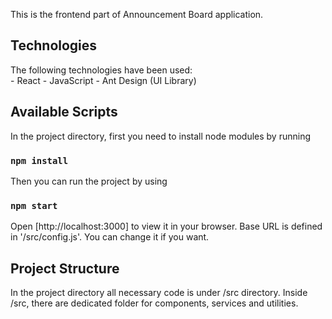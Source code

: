 This is the frontend part of Announcement Board application. 

## Technologies
The following technologies have been used:  
        - React
        - JavaScript
        - Ant Design (UI Library)

## Available Scripts
In the project directory, first you need to install node modules by running 
### `npm install` 

Then you can run the project by using 
### `npm start`

Open [http://localhost:3000] to view it in your browser.
Base URL is defined in '/src/config.js'. You can change it if you want.

## Project Structure
In the project directory all necessary code is under /src directory. 
Inside /src, there are dedicated folder for components, services and utilities.  


